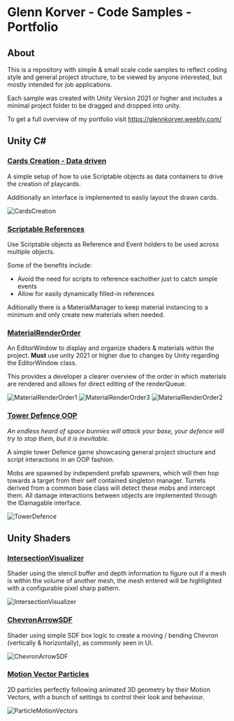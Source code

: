 # Glenn Korver - Code Samples - Portfolio

## About

This is a repository with simple & small scale code samples to reflect coding style and general project structure, to be viewed by anyone interested, but mostly intended for job applications.

Each sample was created with Unity Version 2021 or higher and includes a minimal project folder to be dragged and dropped into unity.

To get a full overview of my portfolio visit https://glennkorver.weebly.com/ 


## Unity C#

### [Cards Creation - Data driven](https://github.com/GlennPr/Portfolio/tree/master/Unity-C%23/Cards-DataDriven)
A simple setup of how to use Scriptable objects as data containers to drive the creation of playcards.

Additionally an interface is implemented to easliy layout the drawn cards.

![CardsCreation](https://user-images.githubusercontent.com/15729395/164309788-99b80bda-7fc1-4de6-8465-75de5c65f5a8.PNG)


### [Scriptable References](https://github.com/GlennPr/Portfolio/tree/master/Unity-C%23/Scriptable-References)
Use Scriptable objects as Reference and Event holders to be used across multiple objects.

Some of the benefits include:
- Avoid the need for scripts to reference eachother just to catch simple events
- Allow for easily dynamically filled-in references

Aditionally there is a MaterialManager to keep material instancing to a minimum and only create new materials when needed.


### [MaterialRenderOrder](https://github.com/GlennPr/Portfolio/tree/master/Unity-C%23/EditorWindow-MaterialRenderOrder)
An EditorWindow to display and organize shaders & materials within the project. **Must** use unity 2021 or higher due to changes by Unity regarding the EditorWindow class.

This provides a developer a clearer overview of the order in which materials are rendered and allows for direct editing of the renderQueue.

![MaterialRenderOrder1](https://user-images.githubusercontent.com/15729395/164308213-978997f8-1045-4de5-92bc-c7453987eccf.PNG)
![MaterialRenderOrder3](https://user-images.githubusercontent.com/15729395/164308257-b8d0b169-0a26-4d74-98a0-8fc0e5bb882f.PNG)
![MaterialRenderOrder2](https://user-images.githubusercontent.com/15729395/164308266-b12b7832-9a61-4ad8-80a7-1f280a7e2542.PNG)


### [Tower Defence OOP](https://github.com/GlennPr/Portfolio/tree/master/Unity-C%23/TowerDefence-OOP/MinimalProject/Assets)
*An endless heard of space bunnies will attack your base, your defence will try to stop them, but it is inevitable.* 

A simple tower Defence game showcasing general project structure and script interactions in an OOP fashion.

Mobs are spawned by independent prefab spawners, which will then hop towards a target from their self contained singleton manager.
Turrets derived from a common base class will detect these mobs and intercept them.
All damage interactions between objects are implemented through the IDamagable interface.


![TowerDefence](https://user-images.githubusercontent.com/15729395/164556726-80fdd160-a8f4-41a3-8d14-69a4f379c246.PNG)



## Unity Shaders

### [IntersectionVisualizer](https://github.com/GlennPr/Portfolio/tree/master/Unity-Shader/IntersectionVisualizer)
Shader using the stencil buffer and depth information to figure out if a mesh is within the volume of another mesh, the mesh entered will be highlighted with a configurable pixel sharp pattern.

![IntersectionVisualizer](https://user-images.githubusercontent.com/15729395/164309442-ca2bb610-3143-4c34-846b-c88886450882.PNG)


### [ChevronArrowSDF](https://github.com/GlennPr/Portfolio/tree/master/Unity-Shader/ChevronArrowSDF)
Shader using simple SDF box logic to create a moving / bending Chevron (vertically & horizontally), as commonly seen in UI.

![ChevronArrowSDF](https://user-images.githubusercontent.com/15729395/164309055-d57ef00f-7688-46ad-aa0e-1f542dbb5eb2.gif)


### [Motion Vector Particles](https://github.com/GlennPr/Portfolio/tree/master/Unity-Shader/ParticlesMotionVectors)
2D particles perfectly following animated 3D geometry by their Motion Vectors, with a bunch of settings to control their look and behaviour.

![ParticleMotionVectors](https://user-images.githubusercontent.com/15729395/164328223-9915cb1a-e445-4261-85b5-7942f790a015.PNG)
